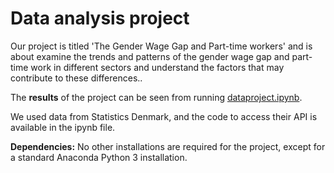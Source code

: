 # Data analysis project

Our project is titled 'The Gender Wage Gap and Part-time workers' and is about examine the trends and patterns of the gender wage gap and part-time work in different sectors and understand the factors that may contribute to these differences..

The **results** of the project can be seen from running [dataproject.ipynb](dataproject.ipynb).

We used data from Statistics Denmark, and the code to access their API is available in the ipynb file.

**Dependencies:** No other installations are required for the project, except for a standard Anaconda Python 3 installation.